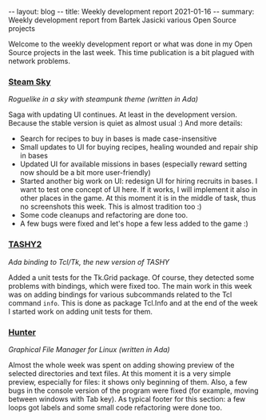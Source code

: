 -- layout: blog
-- title: Weekly development report 2021-01-16
-- summary: Weekly development report from Bartek Jasicki various Open Source projects

Welcome to the weekly development report or what was done in my Open Source
projects in the last week. This time publication is a bit plagued with network
problems.

### [Steam Sky](https://www.laeran.pl/repositories/steamsky)

*Roguelike in a sky with steampunk theme (written in Ada)*

Saga with updating UI continues. At least in the development version. Because
the stable version is quiet as almost usual :) And more details:
* Search for recipes to buy in bases is made case-insensitive
* Small updates to UI for buying recipes, healing wounded and repair ship in
  bases
* Updated UI for available missions in bases (especially reward setting now
  should be a bit more user-friendly)
* Started another big work on UI: redesign UI for hiring recruits in bases.
  I want to test one concept of UI here. If it works, I will implement it
  also in other places in the game. At this moment it is in the middle of task,
  thus no screenshots this week. This is almost tradition too :)
* Some code cleanups and refactoring are done too.
* A few bugs were fixed and let's hope a few less added to the game :)

### [TASHY2](https://www.laeran.pl/repositories/tashy2)

*Ada binding to Tcl/Tk, the new version of TASHY*

Added a unit tests for the Tk.Grid package. Of course, they detected some
problems with bindings, which were fixed too. The main work in this week was on
adding bindings for various subcommands related to the Tcl command `info`. This
is done as package Tcl.Info and at the end of the week I started work on adding
unit tests for them.

### [Hunter](https://www.laeran.pl/repositories/hunter)

*Graphical File Manager for Linux (written in Ada)*

Almost the whole week was spent on adding showing preview of the selected
directories and text files. At this moment it is a very simple preview,
especially for files: it shows only beginning of them. Also, a few bugs in the
console version of the program were fixed (for example, moving between windows
with Tab key). As typical footer for this section: a few loops got labels and
some small code refactoring were done too.
